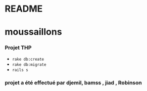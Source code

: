 # README

# moussaillons 
### Projet THP 
- ```rake db:create```
- ```rake db:migrate```
- ```rails s```

### projet a été effectué par djemil, bamss , jiad , Robinson